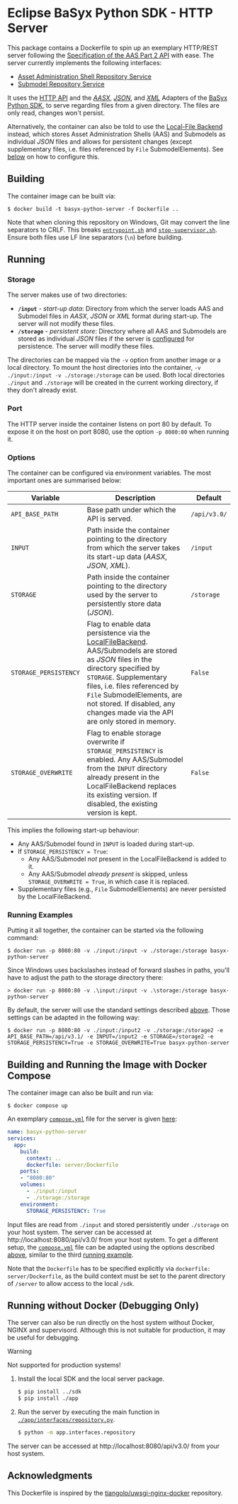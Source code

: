 # Eclipse BaSyx Python SDK - HTTP Server

This package contains a Dockerfile to spin up an exemplary HTTP/REST server following the [Specification of the AAS Part 2 API][6] with ease.
The server currently implements the following interfaces:

- [Asset Administration Shell Repository Service][4]
- [Submodel Repository Service][5]

It uses the [HTTP API][1] and the [*AASX*][7], [*JSON*][8], and [*XML*][9] Adapters of the [BaSyx Python SDK][3], to serve regarding files from a given directory.
The files are only read, changes won't persist.

Alternatively, the container can also be told to use the [Local-File Backend][2] instead, which stores Asset Administration Shells (AAS) and Submodels as individual *JSON* files and allows for persistent changes (except supplementary files, i.e. files referenced by `File` SubmodelElements).
See [below](#options) on how to configure this.

## Building

The container image can be built via:
```
$ docker build -t basyx-python-server -f Dockerfile ..
```

Note that when cloning this repository on Windows, Git may convert the line separators to CRLF. This breaks [`entrypoint.sh`](entrypoint.sh) and [`stop-supervisor.sh`](stop-supervisor.sh). Ensure both files use LF line separators (`\n`) before building. 

## Running

### Storage

The server makes use of two directories:

- **`/input`** - *start-up data*: Directory from which the server loads AAS and Submodel files in *AASX*, *JSON* or *XML* format during start-up. The server will not modify these files.
- **`/storage`** - *persistent store*: Directory where all AAS and Submodels are stored as individual *JSON* files if the server is [configured](#options) for persistence. The server will modify these files.

The directories can be mapped via the `-v` option from another image or a local directory.
To mount the host directories into the container, `-v ./input:/input -v ./storage:/storage` can be used.
Both local directories `./input` and `./storage` will be created in the current working directory, if they don't already exist.

### Port

The HTTP server inside the container listens on port 80 by default.
To expose it on the host on port 8080, use the option `-p 8080:80` when running it.

### Options

The container can be configured via environment variables. The most important ones are summarised below:

| Variable              | Description                                                                                                                                                                                                                                                                                                  | Default      |
|-----------------------|--------------------------------------------------------------------------------------------------------------------------------------------------------------------------------------------------------------------------------------------------------------------------------------------------------------|--------------|
| `API_BASE_PATH`       | Base path under which the API is served.                                                                                                                                                                                                                                                                     | `/api/v3.0/` |
| `INPUT`               | Path inside the container pointing to the directory from which the server takes its start-up data (*AASX*, *JSON*, *XML*).                                                                                                                                                                                   | `/input`     |
| `STORAGE`             | Path inside the container pointing to the directory used by the server to persistently store data (*JSON*).                                                                                                                                                                                                  | `/storage`   |
| `STORAGE_PERSISTENCY` | Flag to enable data persistence via the [LocalFileBackend][2]. AAS/Submodels are stored as *JSON* files in the directory specified by `STORAGE`. Supplementary files, i.e. files referenced by `File` SubmodelElements, are not stored. If disabled, any changes made via the API are only stored in memory. | `False`      |
| `STORAGE_OVERWRITE`   | Flag to enable storage overwrite if `STORAGE_PERSISTENCY` is enabled. Any AAS/Submodel from the `INPUT` directory already present in the LocalFileBackend replaces its existing version. If disabled, the existing version is kept.                                                                          | `False`      |


This implies the following start-up behaviour:

- Any AAS/Submodel found in `INPUT` is loaded during start-up.
- If `STORAGE_PERSISTENCY = True`:
  - Any AAS/Submodel *not* present in the LocalFileBackend is added to it.
  - Any AAS/Submodel *already present* is skipped, unless `STORAGE_OVERWRITE = True`, in which case it is replaced.
- Supplementary files (e.g., `File` SubmodelElements) are never persisted by the LocalFileBackend.

### Running Examples

Putting it all together, the container can be started via the following command:
```
$ docker run -p 8080:80 -v ./input:/input -v ./storage:/storage basyx-python-server
```

Since Windows uses backslashes instead of forward slashes in paths, you'll have to adjust the path to the storage directory there:
```
> docker run -p 8080:80 -v .\input:/input -v .\storage:/storage basyx-python-server
```

By default, the server will use the standard settings described [above](#options). Those settings can be adapted in the following way:
```
$ docker run -p 8080:80 -v ./input:/input2 -v ./storage:/storage2 -e API_BASE_PATH=/api/v3.1/ -e INPUT=/input2 -e STORAGE=/storage2 -e STORAGE_PERSISTENCY=True -e STORAGE_OVERWRITE=True basyx-python-server
```

## Building and Running the Image with Docker Compose

The container image can also be built and run via:
```
$ docker compose up
```

An exemplary [`compose.yml`](compose.yml) file for the server is given [here](compose.yml):
```yaml
name: basyx-python-server
services:
  app:
    build:
      context: ..
      dockerfile: server/Dockerfile
    ports:
    - "8080:80"
    volumes:
      - ./input:/input
      - ./storage:/storage
    environment:
      STORAGE_PERSISTENCY: True
```

Input files are read from `./input` and stored persistently under `./storage` on your host system. The server can be accessed at http://localhost:8080/api/v3.0/ from your host system. 
To get a different setup, the [`compose.yml`](compose.yml) file can be adapted using the options described [above](#options), similar to the third [running example](#running-examples).

Note that the `Dockerfile` has to be specified explicitly via `dockerfile: server/Dockerfile`, as the build context must be set to the parent directory of `/server` to allow access to the local `/sdk`.

## Running without Docker (Debugging Only)

The server can also be run directly on the host system without Docker, NGINX and supervisord. Although this is not suitable for production, it may be useful for debugging.

> [!warning]
> Not supported for production systems!

1. Install the local SDK and the local server package.
   ```bash
   $ pip install ../sdk
   $ pip install ./app
   ```

2. Run the server by executing the main function in [`./app/interfaces/repository.py`](./app/interfaces/repository.py).
   ```bash
   $ python -m app.interfaces.repository
   ```

The server can be accessed at http://localhost:8080/api/v3.0/ from your host system. 

## Acknowledgments

This Dockerfile is inspired by the [tiangolo/uwsgi-nginx-docker][10] repository.

[1]: https://github.com/eclipse-basyx/basyx-python-sdk/pull/238
[2]: https://basyx-python-sdk.readthedocs.io/en/latest/backend/local_file.html
[3]: https://github.com/eclipse-basyx/basyx-python-sdk
[4]: https://app.swaggerhub.com/apis/Plattform_i40/AssetAdministrationShellRepositoryServiceSpecification/V3.0.1_SSP-001
[5]: https://app.swaggerhub.com/apis/Plattform_i40/SubmodelRepositoryServiceSpecification/V3.0.1_SSP-001
[6]: https://industrialdigitaltwin.io/aas-specifications/IDTA-01002/v3.1.1/index.html
[7]: https://basyx-python-sdk.readthedocs.io/en/latest/adapter/aasx.html#adapter-aasx
[8]: https://basyx-python-sdk.readthedocs.io/en/latest/adapter/json.html
[9]: https://basyx-python-sdk.readthedocs.io/en/latest/adapter/xml.html
[10]: https://github.com/tiangolo/uwsgi-nginx-docker
